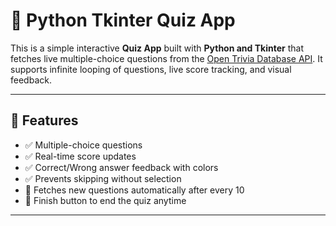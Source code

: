 # 🧠 Python Tkinter Quiz App

This is a simple interactive **Quiz App** built with **Python and Tkinter** that fetches live multiple-choice questions from the [Open Trivia Database API](https://opentdb.com/). It supports infinite looping of questions, live score tracking, and visual feedback.

---

## 🚀 Features

- ✅ Multiple-choice questions
- ✅ Real-time score updates
- ✅ Correct/Wrong answer feedback with colors
- ✅ Prevents skipping without selection
- 🔁 Fetches new questions automatically after every 10
- 🛑 Finish button to end the quiz anytime

---
